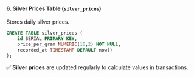 #### 6. **Silver Prices Table** (`silver_prices`)
Stores daily silver prices.

```sql
CREATE TABLE silver_prices (
    id SERIAL PRIMARY KEY,
    price_per_gram NUMERIC(10,2) NOT NULL,
    recorded_at TIMESTAMP DEFAULT now()
);
```
✅ **Silver prices** are updated regularly to calculate values in transactions.